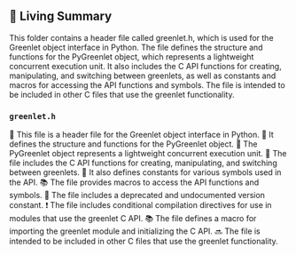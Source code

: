 

<!-- Living README Summary -->
## 🌳 Living Summary

This folder contains a header file called greenlet.h, which is used for the Greenlet object interface in Python. The file defines the structure and functions for the PyGreenlet object, which represents a lightweight concurrent execution unit. It also includes the C API functions for creating, manipulating, and switching between greenlets, as well as constants and macros for accessing the API functions and symbols. The file is intended to be included in other C files that use the greenlet functionality.


### `greenlet.h`

📝 This file is a header file for the Greenlet object interface in Python.
🔧 It defines the structure and functions for the PyGreenlet object.
👥 The PyGreenlet object represents a lightweight concurrent execution unit.
🚀 The file includes the C API functions for creating, manipulating, and switching between greenlets.
🔢 It also defines constants for various symbols used in the API.
📚 The file provides macros to access the API functions and symbols.
🔄 The file includes a deprecated and undocumented version constant.
❗️ The file includes conditional compilation directives for use in modules that use the greenlet C API.
📚 The file defines a macro for importing the greenlet module and initializing the C API.
🔜 The file is intended to be included in other C files that use the greenlet functionality.

<!-- Living README Summary -->